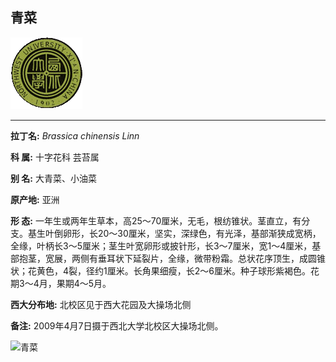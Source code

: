 ## 青菜

![西北大学校园网络植物志](../JPG/nwu.gif)

---

**拉丁名:**  _Brassica chinensis Linn_

**科 属:** 十字花科 芸苔属

**别 名:** 大青菜、小油菜

**原产地:** 亚洲

**形  态:** 一年生或两年生草本，高25～70厘米，无毛，根纺锥状。茎直立，有分支。基生叶倒卵形，长20～30厘米，坚实，深绿色，有光泽，基部渐狭成宽柄，全缘，叶柄长3～5厘米；茎生叶宽卵形或披针形，长3～7厘米，宽1～4厘米，基部抱茎，宽展，两侧有垂耳状下延裂片，全缘，微带粉霜。总状花序顶生，成圆锥状；花黄色，4裂，径约1厘米。长角果细瘦，长2～6厘米。种子球形紫褐色。花期3～4月，果期4～5月。

**西大分布地:** 北校区见于西大花园及大操场北侧

**备注:** 2009年4月7日摄于西北大学北校区大操场北侧。

![青菜]() 

